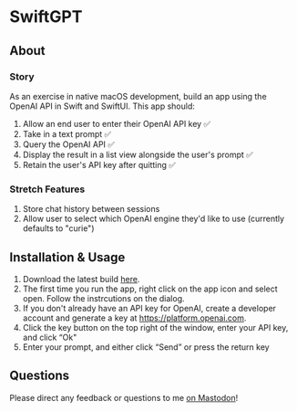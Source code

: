 #  SwiftGPT

## About

### Story

As an exercise in native macOS development, build an app using the OpenAI API in Swift and SwiftUI. This app should:

1. Allow an end user to enter their OpenAI API key ✅
2. Take in a text prompt ✅
3. Query the OpenAI API ✅
4. Display the result in a list view alongside the user's prompt ✅
5. Retain the user's API key after quitting ✅

### Stretch Features

1. Store chat history between sessions
2. Allow user to select which OpenAI engine they'd like to use (currently defaults to "curie")

## Installation & Usage

1. Download the latest build [here](https://github.com/ghall89/swiftgpt/releases).
2. The first time you run the app, right click on the app icon and select open. Follow the instrcutions on the dialog.
3. If you don't already have an API key for OpenAI, create a developer account and generate a key at https://platform.openai.com.
4. Click the key button on the top right of the window, enter your API key, and click “Ok"
5. Enter your prompt, and either click “Send” or press the return key

## Questions

Please direct any feedback or questions to me [on Mastodon](https://home.social/@ghalldev)!
